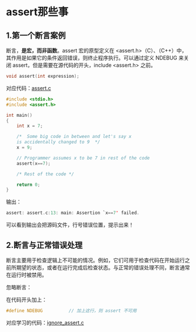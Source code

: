 # assert那些事

## 1.第一个断言案例

断言，**是宏，而非函数**。assert 宏的原型定义在 <assert.h>（C）、<cassert>（C++）中，其作用是如果它的条件返回错误，则终止程序执行。可以通过定义 NDEBUG 来关闭 assert，但是需要在源代码的开头，include <assert.h> 之前。

```c
void assert(int expression);
```
对应代码：[assert.c](./assert.c)
```c
#include <stdio.h> 
#include <assert.h> 

int main() 
{ 
    int x = 7; 

    /*  Some big code in between and let's say x  
    is accidentally changed to 9  */
    x = 9; 

    // Programmer assumes x to be 7 in rest of the code 
    assert(x==7); 

    /* Rest of the code */

    return 0; 
} 

```
输出：
```c
assert: assert.c:13: main: Assertion `x==7' failed.
```
可以看到输出会把源码文件，行号错误位置，提示出来！

## 2.断言与正常错误处理

断言主要用于检查逻辑上不可能的情况。例如，它们可用于检查代码在开始运行之前所期望的状态，或者在运行完成后检查状态。与正常的错误处理不同，断言通常在运行时被禁用。

忽略断言：

在代码开头加上：
```c++
#define NDEBUG          // 加上这行，则 assert 不可用
```
对应学习的代码：[ignore_assert.c](./ignore_assert.c)
